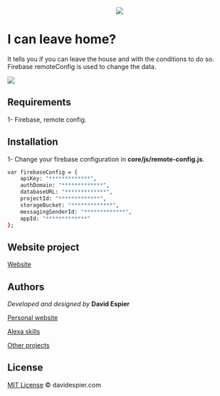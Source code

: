 <p align="center">
  <img src="https://i.postimg.cc/qRLmzZxb/quedarme-casa.jpg">
</p>


# I can leave home?

It tells you if you can leave the house and with the conditions to do so.
Firebase remoteConfig is used to change the data.


<img src="https://i.postimg.cc/httKjH8w/puedosalirdecasaweb.png">

## Requirements

  1- Firebase, remote config.
 

## Installation

  1- Change your firebase configuration in __core/js/remote-config.js__.
 
```bash
var firebaseConfig = {
    apiKey: "*************",
    authDomain: "*************",
    databaseURL: "*************",
    projectId: "*************",
    storageBucket: "*************",
    messagingSenderId: "*************",
    appId: "*************"
};
```

## Website project

[Website](http://davidespier.com/pages/puedosalirdecasa/)


## Authors

 *Developed and designed by*  **David Espier**


[Personal website](https://davidespier.com)

[Alexa skills](https://www.amazon.es/s?k=davidespier&i=alexa-skills)
        
[Other projects](https://github.com/davidespier?tab=repositories)


## License


[MIT License](https://choosealicense.com/licenses/mit/) © davidespier.com

